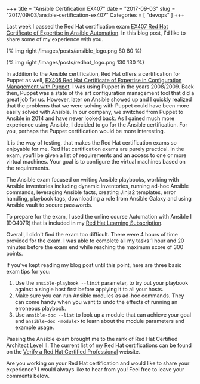+++
title = "Ansible Certification EX407"
date = "2017-09-03"
slug = "2017/09/03/ansible-certification-ex407"
Categories = [ "devops" ]
+++

Last week I passed the Red Hat certification exam [EX407 Red Hat Certificate of Expertise in Ansible Automation](https://www.redhat.com/en/services/training/ex407-red-hat-certificate-expertise-ansible-automation). In this blog post, I'd like to share some of my experience with you.

<!--more-->

{% img right /images/posts/ansible_logo.png 80 80 %}

{% img right /images/posts/redhat_logo.png 130 130 %}

In addition to the Ansible certification, Red Hat offers a certification for Puppet as well, [EX405 Red Hat Certificate of Expertise in Configuration Management with Puppet](https://www.redhat.com/en/services/training/ex405-red-hat-certificate-expertise-configuration-management-puppet). I was using Puppet in the years 2008/2009. Back then, Puppet was a state of the art configuration management tool that did a great job for us. However, later on Ansible showed up and I quickly realized that the problems that we were solving with Puppet could have been more easily solved with Ansible. In our company, we switched from Puppet to Ansible in 2014 and have never looked back. As I gained much more experience using Ansible, I decided to go for the Ansible certification. For you, perhaps the Puppet certification would be more interesting.

It is the way of testing, that makes the Red Hat certification exams so enjoyable for me. Red Hat certification exams are purely practical. In the exam, you'll be given a list of requirements and an access to one or more virtual machines. Your goal is to configure the virtual machines based on the requirements.

The Ansible exam focused on writing Ansible playbooks, working with Ansible inventories including dynamic inventories, running ad-hoc Ansible commands, leveraging Ansible facts, creating Jinja2 templates, error handling, playbook tags, downloading a role from Ansible Galaxy and using Ansible vault to secure passwords.

To prepare for the exam, I used the online course Automation with Ansible I (DO407R) that is included in my [Red Hat Learning Subscription](https://www.redhat.com/en/services/training/learning-subscription).

Overall, I didn't find the exam too difficult. There were 4 hours of time provided for the exam. I was able to complete all my tasks 1 hour and 20 minutes before the exam end while reaching the maximum score of 300 points.

If you've kept reading my blog post until this point, here are three basic exam tips for you:

1.  Use the `ansible-playbook --limit` parameter, to try out your playbook against a single host first before applying it to all your hosts.
2.  Make sure you can run Ansible modules as ad-hoc commands. They can come handy when you want to undo the effects of running an erroneous playbook.
3.  Use `ansible-doc --list` to look up a module that can achieve your goal and `ansible-doc <module>` to learn about the module parameters and example usage.

Passing the Ansible exam brought me to the rank of Red Hat Certified Architect Level II. The current list of my Red Hat certifications can be found on the [Verify a Red Hat Certified Professional](https://www.redhat.com/rhtapps/certification/verify/?certId=160-216-727) website.

Are you working on your Red Hat certification and would like to share your experience? I would always like to hear from you! Feel free to leave your comments below.
